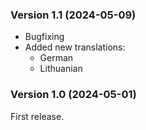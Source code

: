 ### Version 1.1 (2024-05-09)

* Bugfixing
* Added new translations:
   - German
   - Lithuanian

### Version 1.0 (2024-05-01)

First release.
